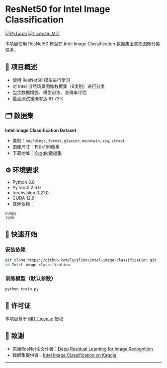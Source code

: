 # ResNet50 for Intel Image Classification

[![PyTorch](https://img.shields.io/badge/PyTorch-%23EE4C2C.svg?logo=PyTorch&logoColor=white)](https://pytorch.org/)
[![License: MIT](https://img.shields.io/badge/License-MIT-yellow.svg)](https://opensource.org/licenses/MIT)

本项目使用 ResNet50 模型在 Intel Image Classification 数据集上实现图像分类任务。

## 📌 项目概述
- 使用 ResNet50 模型进行学习
- 对 Intel 自然场景图像数据集（6类别）进行分类
- 包含数据增强、模型训练、准确率评估
- 最高测试准确率达 91.73%

## 🗂 数据集
**Intel Image Classification Dataset**  
- 类别：`buildings`, `forest`, `glacier`, `mountain`, `sea`, `street`
- 图像尺寸：150x150像素
- 下载地址：[Kaggle数据集](https://www.kaggle.com/puneet6060/intel-image-classification)


## ⚙️ 环境要求
- Python 3.8
- PyTorch 2.6.0
- torchvision 0.21.0
- CUDA 12.6
- 其他依赖：
```
numpy
tqdm
```

## 🚀 快速开始

### 安装依赖
```bash
git clone https://github.com/lyuzlion/Intel-image-classification.git
cd Intel-image-classification
```

### 训练模型（默认参数）
```bash
python train.py
```

## 📜 许可证
本项目基于 [MIT License](LICENSE) 授权

## 🙏 致谢
- 原始ResNet论文作者：[Deep Residual Learning for Image Recognition](https://arxiv.org/abs/1512.03385)
- 数据集提供者：[Intel Image Classification on Kaggle](https://www.kaggle.com/puneet6060/intel-image-classification)

---
